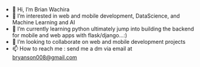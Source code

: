 - 👋 Hi, I’m Brian Wachira
- 👀 I’m interested in web and mobile development, DataScience, and Machine Learning and AI
- 🌱 I’m currently learning python ultimately jump into building the backend for mobile and web apps with flask/django...:)
- 💞️ I’m looking to collaborate on web and mobile development projects
- 📫 How to reach me : send me a dm via email at bryanson008@gmail.com

<!---
ItsWachira/ItsWachira is a ✨ special ✨ repository because its `README.md` (this file) appears on your GitHub profile.
You can click the Preview link to take a look at your changes.
--->
